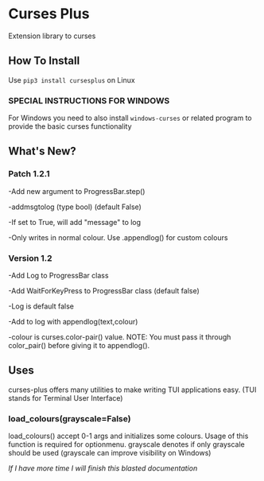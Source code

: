 # Curses Plus
Extension library to curses

## How To Install
Use ```pip3 install cursesplus```
on Linux

### SPECIAL INSTRUCTIONS FOR WINDOWS

For Windows you need to also install ```windows-curses``` or related program
to provide the basic curses functionality

## What's New?
### Patch 1.2.1

-Add new argument to ProgressBar.step()

-addmsgtolog (type bool) (default False)

-If set to True, will add "message" to log

-Only writes in normal colour. Use .appendlog() for custom colours

### Version 1.2
-Add Log to ProgressBar class

-Add WaitForKeyPress to ProgressBar class (default false)

-Log is default false

-Add to log with appendlog(text,colour)

-colour is curses.color-pair() value. NOTE: You must pass it through color_pair() before giving it to appendlog().


## Uses

curses-plus offers many utilities to make writing TUI applications easy. (TUI stands for Terminal User Interface)

### load_colours(grayscale=False)

load_colours() accept 0-1 args and initializes some colours. Usage of this function is required for optionmenu.
grayscale denotes if only grayscale should be used (grayscale can improve visibility on Windows)


*If I have more time I will finish this blasted documentation*